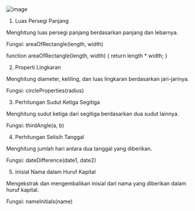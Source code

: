 ![image](https://github.com/user-attachments/assets/5f6acdc8-0ddf-4a83-af4a-41d034cbed2f)

1. Luas Persegi Panjang

Menghitung luas persegi panjang berdasarkan panjang dan lebarnya.

Fungsi: areaOfRectangle(length, width)

function areaOfRectangle(length, width) {
  return length * width;
}



2. Properti Lingkaran

Menghitung diameter, keliling, dan luas lingkaran berdasarkan jari-jarinya.

Fungsi: circleProperties(radius)

3. Perhitungan Sudut Ketiga Segitiga

Menghitung sudut ketiga dari segitiga berdasarkan dua sudut lainnya.

Fungsi: thirdAngle(a, b)

4. Perhitungan Selisih Tanggal

Menghitung jumlah hari antara dua tanggal yang diberikan.

Fungsi: dateDifference(date1, date2)

5. Inisial Nama dalam Huruf Kapital

Mengekstrak dan mengembalikan inisial dari nama yang diberikan dalam huruf kapital.

Fungsi: nameInitials(name)
